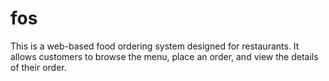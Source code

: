 # fos
This is a web-based food ordering system designed for restaurants. It allows customers to browse the menu, place an order, and view the details of their order.
